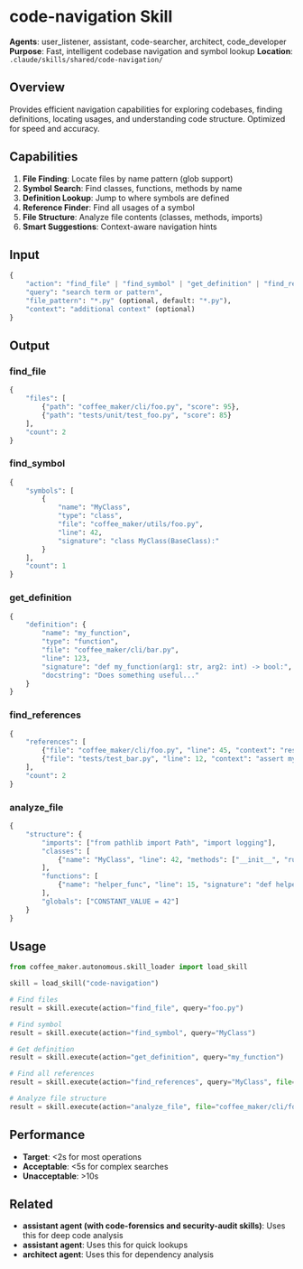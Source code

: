 # code-navigation Skill

**Agents**: user_listener, assistant, code-searcher, architect, code_developer
**Purpose**: Fast, intelligent codebase navigation and symbol lookup
**Location**: `.claude/skills/shared/code-navigation/`

## Overview

Provides efficient navigation capabilities for exploring codebases, finding definitions, locating usages, and understanding code structure. Optimized for speed and accuracy.

## Capabilities

1. **File Finding**: Locate files by name pattern (glob support)
2. **Symbol Search**: Find classes, functions, methods by name
3. **Definition Lookup**: Jump to where symbols are defined
4. **Reference Finder**: Find all usages of a symbol
5. **File Structure**: Analyze file contents (classes, methods, imports)
6. **Smart Suggestions**: Context-aware navigation hints

## Input

```python
{
    "action": "find_file" | "find_symbol" | "get_definition" | "find_references" | "analyze_file",
    "query": "search term or pattern",
    "file_pattern": "*.py" (optional, default: "*.py"),
    "context": "additional context" (optional)
}
```

## Output

### find_file
```python
{
    "files": [
        {"path": "coffee_maker/cli/foo.py", "score": 95},
        {"path": "tests/unit/test_foo.py", "score": 85}
    ],
    "count": 2
}
```

### find_symbol
```python
{
    "symbols": [
        {
            "name": "MyClass",
            "type": "class",
            "file": "coffee_maker/utils/foo.py",
            "line": 42,
            "signature": "class MyClass(BaseClass):"
        }
    ],
    "count": 1
}
```

### get_definition
```python
{
    "definition": {
        "name": "my_function",
        "type": "function",
        "file": "coffee_maker/cli/bar.py",
        "line": 123,
        "signature": "def my_function(arg1: str, arg2: int) -> bool:",
        "docstring": "Does something useful..."
    }
}
```

### find_references
```python
{
    "references": [
        {"file": "coffee_maker/cli/foo.py", "line": 45, "context": "result = my_function(...)"},
        {"file": "tests/test_bar.py", "line": 12, "context": "assert my_function(...) == True"}
    ],
    "count": 2
}
```

### analyze_file
```python
{
    "structure": {
        "imports": ["from pathlib import Path", "import logging"],
        "classes": [
            {"name": "MyClass", "line": 42, "methods": ["__init__", "run"]}
        ],
        "functions": [
            {"name": "helper_func", "line": 15, "signature": "def helper_func(x: int):"}
        ],
        "globals": ["CONSTANT_VALUE = 42"]
    }
}
```

## Usage

```python
from coffee_maker.autonomous.skill_loader import load_skill

skill = load_skill("code-navigation")

# Find files
result = skill.execute(action="find_file", query="foo.py")

# Find symbol
result = skill.execute(action="find_symbol", query="MyClass")

# Get definition
result = skill.execute(action="get_definition", query="my_function")

# Find all references
result = skill.execute(action="find_references", query="MyClass", file="coffee_maker/utils/foo.py")

# Analyze file structure
result = skill.execute(action="analyze_file", file="coffee_maker/cli/foo.py")
```

## Performance

- **Target**: <2s for most operations
- **Acceptable**: <5s for complex searches
- **Unacceptable**: >10s

## Related

- **assistant agent (with code-forensics and security-audit skills)**: Uses this for deep code analysis
- **assistant agent**: Uses this for quick lookups
- **architect agent**: Uses this for dependency analysis
